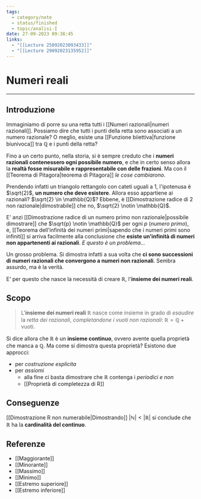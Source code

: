 ```yaml
---
tags:
  - category/note
  - status/finished
  - topic/analisi-I
date: 27-09-2023 09:38:45
links:
  - "[[Lecture 25092023093433]]"
  - "[[Lecture 29092023135952]]"
---
```

# Numeri reali
---
## Introduzione
Immaginiamo di porre su una retta tutti i [[Numeri razionali|numeri razionali]]. Possiamo dire che tutti i punti della retta sono associati a un numero razionale? O meglio, esiste una [[Funzione biiettiva|funzione biunivoca]] tra $\mathbb{Q}$ e i punti della retta?

Fino a un certo punto, nella storia, si è sempre creduto che i **numeri razionali contenessero ogni possibile numero**, e che in certo senso allora la **realtà fosse misurabile e rappresentabile con delle frazioni**. Ma con il [[Teorema di Pitagora|teorema di Pitagora]] _le cose cambiarono_.

Prendendo infatti un triangolo rettangolo con cateti uguali a 1, l'ipotenusa è $\sqrt{2}$, **un numero che deve esistere**. Allora esso appartiene ai razionali? $\sqrt{2} \in \mathbb{Q}$? Ebbene, è [[Dimostrazione radice di 2 non razionale|dimostrabile]] che no, $\sqrt{2} \notin \mathbb{Q}$.

E' anzi [[Dimostrazione radice di un numero primo non razionale|possibile dimostrare]] che $\sqrt{p} \notin \mathbb{Q}$ per ogni $p$ (_numero primo_), e, [[Teorema dell'infinità dei numeri primi|sapendo che i numeri primi sono infiniti]] si arriva facilmente alla conclusione che **esiste un'infinità di numeri non appartenenti ai razionali**. _E questo è un problema..._

Un grosso problema. Si dimostra infatti a sua volta che **ci sono successioni di numeri razionali che convergono a numeri non razionali**. Sembra assurdo, ma è la verità.

E' per questo che nasce la necessità di creare $\mathbb{R}$, l'**insieme dei numeri reali**.

## Scopo
> L'**insieme dei numeri reali** $\mathbb{R}$ nasce come insieme in grado di _esaudire_ la _retta dei razionali_, _completandone i vuoti non razionali_: $\mathbb{R} = \mathbb{Q} + \text{vuoti}$.

Si dice allora che $\mathbb{R}$ è un **insieme continuo**, ovvero avente quella proprietà che manca a $\mathbb{Q}$. Ma come si dimostra questa proprietà?
Esistono due approcci:
- per _costruzione esplicita_
- per _assiomi_
	- alla fine ci basta dimostrare che $\mathbb{R}$ contenga i _periodici e non_
	- [[Proprietà di completezza di R]]

## Conseguenze
[[Dimostrazione R non numerabile|Dimostrando]] $|\mathbb{N}| < |\mathbb{R}|$ si conclude che $\mathbb{R}$ ha la **cardinalità del continuo**.

## Referenze
- [[Maggiorante]]
- [[Minorante]]
- [[Massimo]]
- [[Minimo]]
- [[Estremo superiore]]
- [[Estremo inferiore]]